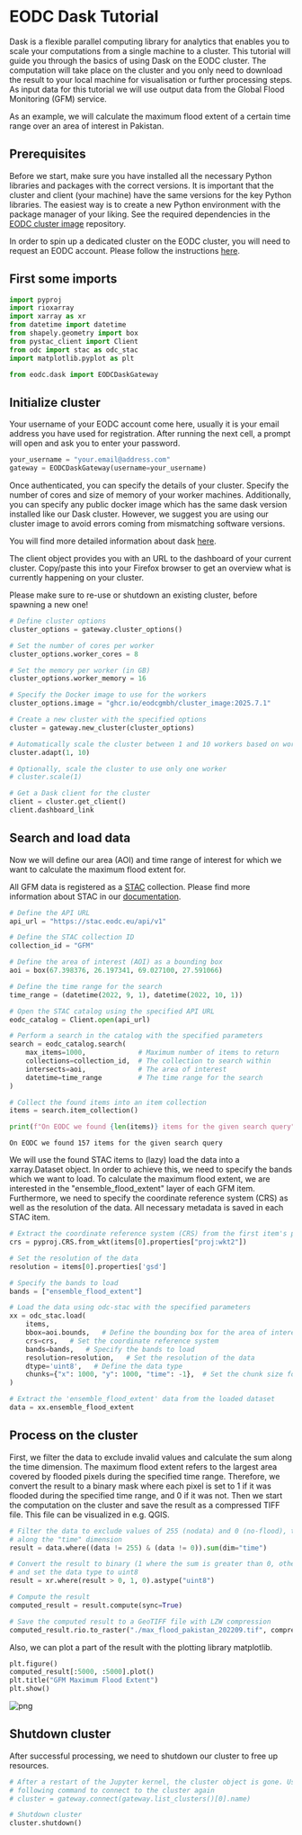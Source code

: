 # EODC Dask Tutorial

Dask is a flexible parallel computing library for analytics that enables you to
scale your computations from a single machine to a cluster. This tutorial will
guide you through the basics of using Dask on the EODC cluster. The computation
will take place on the cluster and you only need to download the result to your
local machine for visualisation or further processing steps. As input data
for this tutorial we will use output data from the Global Flood Monitoring (GFM)
service. 

As an example, we will calculate the maximum flood extent of a certain time range
over an area of interest in Pakistan. 

## Prerequisites

Before we start, make sure you have installed all the necessary Python libraries and
packages with the correct versions. It is important that the cluster and client
(your machine) have the same versions for the key Python libraries. The easiest
way is to create a new Python environment with the package manager of your liking.
See the required dependencies in the [EODC cluster image](https://github.com/eodcgmbh/cluster_image) repository.

In order to spin up a dedicated cluster on the EODC cluster, you will need to
request an EODC account. Please follow the instructions [here](https://docs.eodc.eu/services/dask.html#who-should-use-dask-gateway-at-eodc).

## First some imports


```python
import pyproj
import rioxarray
import xarray as xr
from datetime import datetime
from shapely.geometry import box
from pystac_client import Client
from odc import stac as odc_stac
import matplotlib.pyplot as plt

from eodc.dask import EODCDaskGateway
```

## Initialize cluster

Your username of your EODC account come here, usually it is your email address
you have used for registration. 
After running the next cell, a prompt will open and ask you to enter your
password. 


```python
your_username = "your.email@address.com"
gateway = EODCDaskGateway(username=your_username)
```

Once authenticated, you can specify the details of your cluster. Specify the
number of cores and size of memory of your worker machines. 
Additionally, you can specify any public docker image which has the same dask
version installed like our Dask cluster. However, we suggest you are using our
cluster image to avoid errors coming from mismatching software versions.

You will find more detailed information about dask
[here](https://docs.eodc.eu/services/dask.html).

The client object provides you with an URL to the dashboard of your current
cluster. Copy/paste this into your Firefox browser to get an overview what is
currently happening on your cluster.

Please make sure to re-use or shutdown an existing cluster, before spawning a
new one!


```python
# Define cluster options
cluster_options = gateway.cluster_options()

# Set the number of cores per worker
cluster_options.worker_cores = 8

# Set the memory per worker (in GB)
cluster_options.worker_memory = 16

# Specify the Docker image to use for the workers
cluster_options.image = "ghcr.io/eodcgmbh/cluster_image:2025.7.1"

# Create a new cluster with the specified options
cluster = gateway.new_cluster(cluster_options)

# Automatically scale the cluster between 1 and 10 workers based on workload
cluster.adapt(1, 10)  

# Optionally, scale the cluster to use only one worker
# cluster.scale(1)

# Get a Dask client for the cluster
client = cluster.get_client()
client.dashboard_link
```

## Search and load data

Now we will define our area (AOI) and time range of interest for which we want
to calculate the maximum flood extent for.

All GFM data is registered as a [STAC](https://stacspec.org/en/) collection.
Please find more information about STAC in our [documentation](https://docs.eodc.eu/services/stac.html).


```python
# Define the API URL
api_url = "https://stac.eodc.eu/api/v1"

# Define the STAC collection ID
collection_id = "GFM"

# Define the area of interest (AOI) as a bounding box
aoi = box(67.398376, 26.197341, 69.027100, 27.591066)

# Define the time range for the search
time_range = (datetime(2022, 9, 1), datetime(2022, 10, 1))

# Open the STAC catalog using the specified API URL
eodc_catalog = Client.open(api_url)

# Perform a search in the catalog with the specified parameters
search = eodc_catalog.search(
    max_items=1000,             # Maximum number of items to return
    collections=collection_id,  # The collection to search within
    intersects=aoi,             # The area of interest
    datetime=time_range         # The time range for the search
)

# Collect the found items into an item collection
items = search.item_collection()

print(f"On EODC we found {len(items)} items for the given search query")
```

    On EODC we found 157 items for the given search query


We will use the found STAC items to (lazy) load the data into a xarray.Dataset
object. In order to achieve this, we need to specify the bands which we want to
load. To calculate the maximum flood extent, we are interested in the
"ensemble_flood_extent" layer of each GFM item. Furthermore, we need to specify
the coordinate reference system (CRS) as well as the resolution of the data. All
necessary metadata is saved in each STAC item.


```python
# Extract the coordinate reference system (CRS) from the first item's properties
crs = pyproj.CRS.from_wkt(items[0].properties["proj:wkt2"])

# Set the resolution of the data
resolution = items[0].properties['gsd']

# Specify the bands to load
bands = ["ensemble_flood_extent"]

# Load the data using odc-stac with the specified parameters
xx = odc_stac.load(
    items, 
    bbox=aoi.bounds,   # Define the bounding box for the area of interest
    crs=crs,   # Set the coordinate reference system
    bands=bands,   # Specify the bands to load
    resolution=resolution,   # Set the resolution of the data
    dtype='uint8',   # Define the data type
    chunks={"x": 1000, "y": 1000, "time": -1},  # Set the chunk size for Dask
)

# Extract the 'ensemble_flood_extent' data from the loaded dataset
data = xx.ensemble_flood_extent
```

## Process on the cluster

First, we filter the data to exclude invalid values and calculate the sum along
the time dimension. The maximum flood extent refers to the largest area covered 
by flooded pixels during the specified time range. Therefore, we convert the
result to a binary mask where each pixel is set to 1 if it was flooded during
the specified time range, and 0 if it was not. Then we start the computation on
the cluster and save the result as a compressed TIFF file. This file can be
visualized in e.g. QGIS.


```python
# Filter the data to exclude values of 255 (nodata) and 0 (no-flood), then sum
# along the "time" dimension 
result = data.where((data != 255) & (data != 0)).sum(dim="time")

# Convert the result to binary (1 where the sum is greater than 0, otherwise 0)
# and set the data type to uint8 
result = xr.where(result > 0, 1, 0).astype("uint8")

# Compute the result
computed_result = result.compute(sync=True)

# Save the computed result to a GeoTIFF file with LZW compression
computed_result.rio.to_raster("./max_flood_pakistan_202209.tif", compress="LZW")
```

Also, we can plot a part of the result with the plotting library matplotlib.


```python
plt.figure()
computed_result[:5000, :5000].plot()
plt.title("GFM Maximum Flood Extent")
plt.show()
```


    
![png](gfm_maximum_flood_extent_dask_files/gfm_maximum_flood_extent_dask_15_0.png)
    


## Shutdown cluster

After successful processing, we need to shutdown our cluster to free up
resources. 


```python
# After a restart of the Jupyter kernel, the cluster object is gone. Use the
# following command to connect to the cluster again
# cluster = gateway.connect(gateway.list_clusters()[0].name)

# Shutdown cluster
cluster.shutdown()
```
